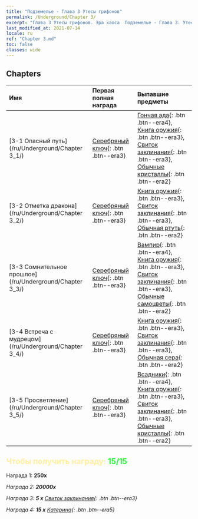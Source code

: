 ```yaml
---
title: "Подземелье - Глава 3 Утесы грифонов"
permalink: /Underground/Chapter 3/
excerpt: "Глава 3 Утесы грифонов. Эра хаоса  Подземелье - Глава 3. Утесы грифонов"
last_modified_at: 2021-07-14
locale: ru
ref: "Chapter 3.md"
toc: false
classes: wide
---
```


## Chapters

  | Имя |  Первая полная награда | Выпавшие предметы |
  |:------------|:------------|:------------| 
  | [3-1 Опасный путь](/ru/Underground/Chapter 3_1/) | [Серебряный ключ](/ItemsRU/con_693/){: .btn .btn--era3} | [Гончая ада](/ItemsRU/unt_228/){: .btn .btn--era4}, [Книга оружия](/ItemsRU/mat_18/){: .btn .btn--era3}, [Свиток заклинания](/ItemsRU/con_694/){: .btn .btn--era3}, [Обычные кристаллы](/ItemsRU/mat_11/){: .btn .btn--era2} |
  | [3-2 Отметка дракона](/ru/Underground/Chapter 3_2/) | [Серебряный ключ](/ItemsRU/con_693/){: .btn .btn--era3} | [Книга оружия](/ItemsRU/mat_18/){: .btn .btn--era3}, [Свиток заклинания](/ItemsRU/con_694/){: .btn .btn--era3}, [Обычная ртуть](/ItemsRU/mat_8/){: .btn .btn--era2} |
  | [3-3 Сомнительное прошлое](/ru/Underground/Chapter 3_3/) | [Серебряный ключ](/ItemsRU/con_693/){: .btn .btn--era3} | [Вампир](/ItemsRU/unt_211/){: .btn .btn--era4}, [Книга оружия](/ItemsRU/mat_18/){: .btn .btn--era3}, [Свиток заклинания](/ItemsRU/con_694/){: .btn .btn--era3}, [Обычные самоцветы](/ItemsRU/mat_10/){: .btn .btn--era2} |
  | [3-4 Встреча с мудрецом](/ru/Underground/Chapter 3_4/) | [Серебряный ключ](/ItemsRU/con_693/){: .btn .btn--era3} | [Книга оружия](/ItemsRU/mat_18/){: .btn .btn--era3}, [Свиток заклинания](/ItemsRU/con_694/){: .btn .btn--era3}, [Обычная сера](/ItemsRU/mat_9/){: .btn .btn--era2} |
  | [3-5 Просветление](/ru/Underground/Chapter 3_5/) | [Серебряный ключ](/ItemsRU/con_693/){: .btn .btn--era3} | [Всадники](/ItemsRU/unt_195/){: .btn .btn--era4}, [Книга оружия](/ItemsRU/mat_18/){: .btn .btn--era3}, [Свиток заклинания](/ItemsRU/con_694/){: .btn .btn--era3}, [Обычные кристаллы](/ItemsRU/mat_11/){: .btn .btn--era2} |


## <span style="color: #ffeea0">Чтобы получить награду: </span><span style="color: #27f73a">15/15</span>

 Награда 1:  **250x** <i class="fas fa-gem"/>

 Награда 2:  **20000x** <i class="fas fa-coins"/>

 Награда 3: **5 x** [Свиток заклинания](/ItemsRU/con_694/){: .btn .btn--era3}

 Награда 4: **15 x** [Катерина](/ItemsRU/her_361/){: .btn .btn--era5}

